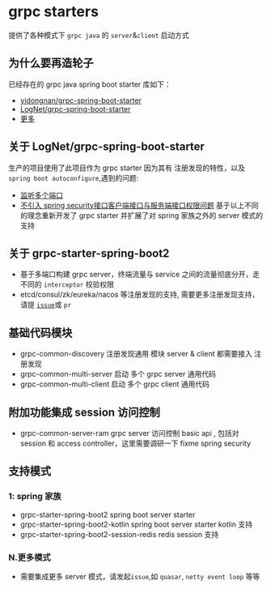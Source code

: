 # grpc starters

提供了各种模式下 `grpc java` 的 `server`&`client` 启动方式

## 为什么要再造轮子

已经存在的 grpc java spring boot starter 库如下：

+ [yidongnan/grpc-spring-boot-starter](https://github.com/yidongnan/grpc-spring-boot-starter)
+ [LogNet/grpc-spring-boot-starter](https://github.com/LogNet/grpc-spring-boot-starter)
+ [更多](https://github.com/search?q=grpc+starter)

## 关于 LogNet/grpc-spring-boot-starter

生产的项目使用了此项目作为 grpc starter 因为其有 注册发现的特性，以及 `spring boot autoconfigure`,遇到的问题:

+ [监听多个端口](https://github.com/LogNet/grpc-spring-boot-starter/issues/174)
+ [不引入 spring security接口客户端接口与服务端接口权限问题](https://github.com/LogNet/grpc-spring-boot-starter/issues/213)
  基于以上不同的理念重新开发了 grpc starter 并扩展了对 spring 家族之外的 server 模式的支持

## 关于 grpc-starter-spring-boot2

+ 基于多端口构建 grpc server，终端流量与 service 之间的流量彻底分开，走不同的 `interceptor` 校验权限
+ etcd/consul/zk/eureka/nacos 等注册发现的支持,
  需要更多注册发现支持，请提 [`issue`](https://github.com/jojoti/jvm-mixed/issues/new)或 `pr`

## 基础代码模块

+ grpc-common-discovery 注册发现通用 模块 server & client 都需要接入 注册发现
+ grpc-common-multi-server 启动 多个 grpc server 通用代码
+ grpc-common-multi-client 启动 多个 grpc client 通用代码

## 附加功能集成 session 访问控制

+ grpc-common-server-ram grpc server 访问控制 basic api , 包括对 session 和 access controller，这里需要调研一下 fixme spring security

## 支持模式

### 1: spring 家族

+ grpc-starter-spring-boot2 spring boot server starter
+ grpc-starter-spring-boot2-kotlin spring boot server starter kotlin 支持
+ grpc-starter-spring-boot2-session-redis redis session 支持

### N.更多模式

+ 需要集成更多 server 模式，请发起`issue`,如 `quasar`, `netty event loop` 等等
